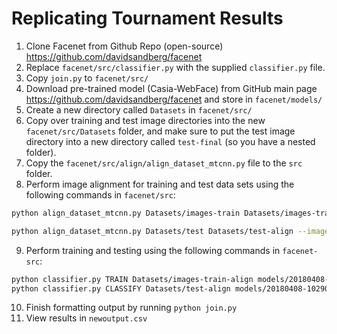 # Replicating Tournament Results

1. Clone Facenet from Github Repo (open-source) https://github.com/davidsandberg/facenet
2. Replace `facenet/src/classifier.py` with the supplied `classifier.py` file.
3. Copy `join.py` to `facenet/src/`
4. Download pre-trained model (Casia-WebFace) from GitHub main page https://github.com/davidsandberg/facenet
and store in `facenet/models/`
5. Create a new directory called `Datasets` in `facenet/src/`
6. Copy over training and test image directories into the new `facenet/src/Datasets` folder,
and make sure to put the test image directory into a new directory called `test-final` (so
you have a nested folder).
7. Copy the `facenet/src/align/align_dataset_mtcnn.py` file to the `src` folder.
8. Perform image alignment for training and test data sets using the following commands in `facenet/src`:
```bash
python align_dataset_mtcnn.py Datasets/images-train Datasets/images-train-align --image_size 160 --margin 32 --random_order --gpu_memory_fraction 0.25

python align_dataset_mtcnn.py Datasets/test Datasets/test-align --image_size 160 --margin 32 --random_order --gpu_memory_fraction 0.25
```
9. Perform training and testing using the following commands in `facenet-src`:
```bash
python classifier.py TRAIN Datasets/images-train-align models/20180408-102900.pb ~/models/kardashians.pkl --batch_size 256
python classifier.py CLASSIFY Datasets/test-align models/20180408-102900.pb ~/models/kardashians.pkl --batch_size 256
```
10. Finish formatting output by running `python join.py`
11. View results in `newoutput.csv`

